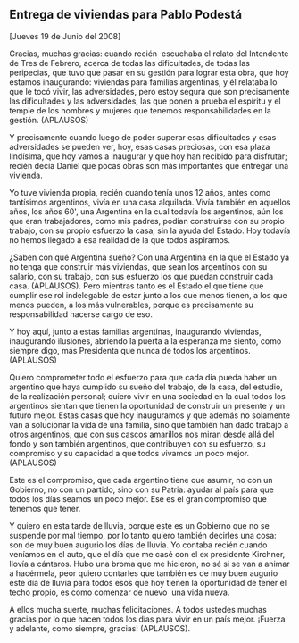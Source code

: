 Entrega de viviendas para Pablo Podestá
---------------------------------------

[Jueves 19 de Junio del 2008]

Gracias, muchas gracias: cuando recién  escuchaba el relato del
Intendente de Tres de Febrero, acerca de todas las dificultades, de
todas las peripecias, que tuvo que pasar en su gestión para lograr esta
obra, que hoy estamos inaugurando: viviendas para familias argentinas, y
él relataba lo que le tocó vivir, las adversidades, pero estoy segura
que son precisamente las dificultades y las adversidades, las que ponen
a prueba el espíritu y el temple de los hombres y mujeres que tenemos
responsabilidades en la gestión. (APLAUSOS)

Y precisamente cuando luego de poder superar esas dificultades y esas
adversidades se pueden ver, hoy, esas casas preciosas, con esa plaza
lindísima, que hoy vamos a inaugurar y que hoy han recibido para
disfrutar; recién decía Daniel que pocas obras son más importantes que
entregar una vivienda.

Yo tuve vivienda propia, recién cuando tenía unos 12 años, antes como
tantísimos argentinos, vivía en una casa alquilada. Vivía también en
aquellos años, los años 60', una Argentina en la cual todavía los
argentinos, aún los que eran trabajadores, como mis padres, podían
construirse con su propio trabajo, con su propio esfuerzo la casa, sin
la ayuda del Estado. Hoy todavía no hemos llegado a esa realidad de la
que todos aspiramos.

¿Saben con qué Argentina sueño? Con una Argentina en la que el Estado ya
no tenga que construir más viviendas, que sean los argentinos con su
salario, con su trabajo, con sus esfuerzo los que puedan construir cada
casa. (APLAUSOS). Pero mientras tanto es el Estado el que tiene que
cumplir ese rol indelegable de estar junto a los que menos tienen, a los
que menos pueden, a los más vulnerables, porque es precisamente su
responsabilidad hacerse cargo de eso.

Y hoy aquí, junto a estas familias argentinas, inaugurando viviendas,
inaugurando ilusiones, abriendo la puerta a la esperanza me siento, como
siempre digo, más Presidenta que nunca de todos los argentinos.
(APLAUSOS)

Quiero comprometer todo el esfuerzo para que cada día pueda haber un
argentino que haya cumplido su sueño del trabajo, de la casa, del
estudio, de la realización personal; quiero vivir en una sociedad en la
cual todos los argentinos sientan que tienen la oportunidad de construir
un presente y un futuro mejor. Estas casas que hoy inauguramos y que
además no solamente van a solucionar la vida de una familia, sino que
también han dado trabajo a otros argentinos, que con sus cascos
amarillos nos miran desde allá del fondo y son también argentinos, que
contribuyen con su esfuerzo, su compromiso y su capacidad a que todos
vivamos un poco mejor. (APLAUSOS)

Este es el compromiso, que cada argentino tiene que asumir, no con un
Gobierno, no con un partido, sino con su Patria: ayudar al país para que
todos los días seamos un poco mejor. Ese es el gran compromiso que
tenemos que tener.

Y quiero en esta tarde de lluvia, porque este es un Gobierno que no se
suspende por mal tiempo, por lo tanto quiero también decirles una cosa:
son de muy buen augurio los días de lluvia. Yo contaba recién cuando
veníamos en el auto, que el día que me casé con el ex presidente
Kirchner, llovía a cántaros. Hubo una broma que me hicieron, no sé si se
van a animar a hacérmela, peor quiero contarles que también es de muy
buen augurio este día de lluvia para todos esos que hoy tienen la
oportunidad de tener el techo propio, es como comenzar de nuevo  una
vida nueva.

A ellos mucha suerte, muchas felicitaciones. A todos ustedes muchas
gracias por lo que hacen todos los días para vivir en un país mejor.
¡Fuerza y adelante, como siempre, gracias! (APLAUSOS).
